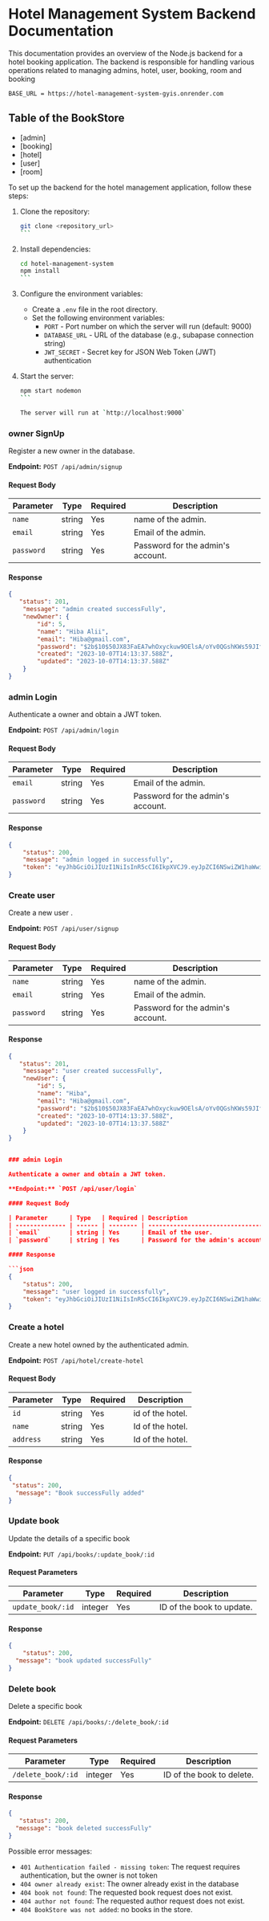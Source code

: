 # Hotel Management System Backend Documentation

This documentation provides an overview of the Node.js backend for a hotel booking application. The backend is responsible for handling various operations related to managing admins, hotel, user, booking, room and booking

``BASE_URL = https://hotel-management-system-gyis.onrender.com``


## Table of the BookStore
   - [admin]
   - [booking]
   - [hotel]
   - [user]
   - [room]

To set up the backend for the hotel management application, follow these steps:

1. Clone the repository:

   ````bash
   git clone <repository_url>
   ```

2. Install dependencies:

   ````bash
   cd hotel-management-system
   npm install
   ```

3. Configure the environment variables:
   - Create a `.env` file in the root directory.
   - Set the following environment variables:
     - `PORT` - Port number on which the server will run (default: 9000)
     - `DATABASE_URL` - URL of the database (e.g., subapase connection string)
     - `JWT_SECRET` - Secret key for JSON Web Token (JWT) authentication

4. Start the server:

   ````bash
   npm start nodemon
   ```

   The server will run at `http://localhost:9000`

### owner SignUp

Register a new owner in the database.

**Endpoint:** `POST /api/admin/signup`

#### Request Body

| Parameter      | Type   | Required | Description                   |
| -------------- | ------ | -------- | ------------------------------ |
| `name      `   | string | Yes      | name of the admin.|
| `email`        | string | Yes      | Email of the admin.  |
| `password`     | string | Yes      | Password for the admin's account.|


#### Response

```json
{
   "status": 201,
    "message": "admin created successFully",
    "newOwner": {
        "id": 5,
        "name": "Hiba Alii",
        "email": "Hiba@gmail.com",
        "password": "$2b$10$50JX83FaEA7whOxyckuw9OElsA/oYv0QGshKWs59JIfSKzTrBhvB6",
        "created": "2023-10-07T14:13:37.588Z",
        "updated": "2023-10-07T14:13:37.588Z"
    }
}
```

### admin Login

Authenticate a owner and obtain a JWT token.

**Endpoint:** `POST /api/admin/login`

#### Request Body

| Parameter      | Type   | Required | Description                             |
| -------------- | ------ | -------- | --------------------------------------- |
| `email`        | string | Yes      | Email of the admin.                   |
| `password`     | string | Yes      | Password for the admin's account.      |

#### Response

```json
{
    "status": 200,
    "message": "admin logged in successfully",
    "token": "eyJhbGciOiJIUzI1NiIsInR5cCI6IkpXVCJ9.eyJpZCI6NSwiZW1haWwiOiJIaWJhQGdtYWlsLmNvbSIsImlhdCI6MTY5NjY4ODIyOSwiZXhwIjoxNjk2NjkxODI5fQ.nuaPeUG3H7wHwX7BHjGQNHxXeqo0jictWcLhu9Htcik"
}
```

### Create user

Create a new user .

**Endpoint:** `POST /api/user/signup`

#### Request Body

| Parameter      | Type   | Required | Description                   |
| -------------- | ------ | -------- | ------------------------------ |
| `name      `   | string | Yes      | name of the admin.|
| `email`        | string | Yes      | Email of the admin.  |
| `password`     | string | Yes      | Password for the admin's account.|

#### Response

```json
{
   "status": 201,
    "message": "user created successFully",
    "newUser": {
        "id": 5,
        "name": "Hiba",
        "email": "Hiba@gmail.com",
        "password": "$2b$10$50JX83FaEA7whOxyckuw9OElsA/oYv0QGshKWs59JIfSKzTrBhvB6",
        "created": "2023-10-07T14:13:37.588Z",
        "updated": "2023-10-07T14:13:37.588Z"
    }
}


### admin Login

Authenticate a owner and obtain a JWT token.

**Endpoint:** `POST /api/user/login`

#### Request Body

| Parameter      | Type   | Required | Description                             |
| -------------- | ------ | -------- | --------------------------------------- |
| `email`        | string | Yes      | Email of the user.                   |
| `password`     | string | Yes      | Password for the admin's account.      |

#### Response

```json
{
    "status": 200,
    "message": "user logged in successfully",
    "token": "eyJhbGciOiJIUzI1NiIsInR5cCI6IkpXVCJ9.eyJpZCI6NSwiZW1haWwiOiJIaWJhQGdtYWlsLmNvbSIsImlhdCI6MTY5NjY4ODIyOSwiZXhwIjoxNjk2NjkxODI5fQ.nuaPeUG3H7wHwX7BHjGQNHxXeqo0jictWcLhu9Htcik"
}
```

















### Create a hotel

Create a new hotel owned by the authenticated admin.

**Endpoint:** `POST /api/hotel/create-hotel`

#### Request Body

| Parameter       | Type    | Required | Description                            |
| --------------- | ------- | -------- | -------------------------------------- |
| `id`            | string  | Yes      | id of the hotel.                        |
| `name   `   | string  | Yes      | Id of the hotel.                      |
| `address`   | string  | Yes      | Id of the hotel.                   |


#### Response

```json
{
 "status": 200,
  "message": "Book successFully added"
}
```

### Update book

Update the details of a specific book 

**Endpoint:** `PUT /api/books/:update_book/:id`

#### Request Parameters

| Parameter       | Type    | Required | Description                              |
| --------------- | ------- | -------- | ---------------------------------------- |
|`update_book/:id`| integer | Yes      | ID of the book to update.             |

#### Response

```json
{
    "status": 200,
  "message": "book updated successFully"
}
```

### Delete book

Delete a specific book

**Endpoint:** `DELETE /api/books/:/delete_book/:id`

#### Request Parameters

| Parameter       | Type    | Required | Description                              |
| --------------- | ------- | -------- | ---------------------------------------- |
| `/delete_book/:id`   | integer | Yes      | ID of the book to delete.             |

#### Response

```json
{
   "status": 200,
  "message": "book deleted successFully"
}
```


Possible error messages:

- `401 Authentication failed - missing token`: The request requires authentication, but the owner is not token 
- `404 owner already exist`: The owner already exist in the database
- `404 book not found`: The requested book request does not exist.
- `404 author not found`: The requested author request does not exist.
- `404 BookStore was not added`: no books in the store.